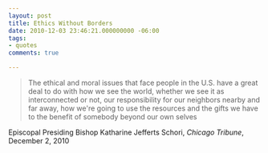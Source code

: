 ```yaml
---
layout: post
title: Ethics Without Borders
date: 2010-12-03 23:46:21.000000000 -06:00
tags:
- quotes
comments: true

---
```

<blockquote>The ethical and moral issues that face people in the U.S. have a great deal to do with how we see the world, whether we see it as interconnected or not, our responsibility for our neighbors nearby and far away, how we're going to use the resources and the gifts we have to the benefit of somebody beyond our own selves</p></blockquote>
<div class="attribution">Episcopal Presiding Bishop Katharine Jefferts Schori, <em>Chicago Tribune</em>, December 2, 2010</div>
